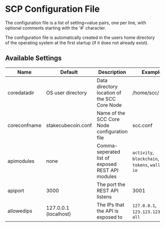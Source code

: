 # SCP Configuration File

The configuration file is a list of setting=value pairs, one per line, with optional comments starting with the '#' character.

The configuration file is automatically created in the users home directory of the operating system at the first startup (if it does not already exist).

## Available Settings

| Name | Default | Description | Example |
|---------|---------|---------|---------|
| coredatadir | OS user directory | Data directory location of the SCC Core Node | /home/scc/ |
| coreconfname | stakecubecoin.conf | Name of the SCC Core Node configuration file | scc.conf |
| apimodules | none | Comma-seperated list of exposed REST API modules | `activity`, `blockchain`, `tokens`, `wallet`, `io` |
| apiport | 3000 | The port the REST API listens | 3001 |
| allowedips | 127.0.0.1 (localhost) | The IPs that the API is exposed to | `127.0.0.1`, `123.123.123.123`, `all` |